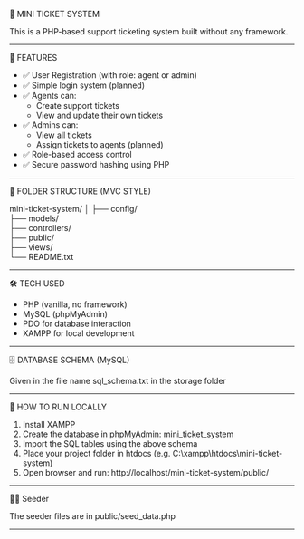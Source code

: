 🎫 MINI TICKET SYSTEM

This is a PHP-based support ticketing system built without any framework.

-------------------------------------------------------
🔧 FEATURES

- ✅ User Registration (with role: agent or admin)
- ✅ Simple login system (planned)
- ✅ Agents can:
    - Create support tickets
    - View and update their own tickets
- ✅ Admins can:
    - View all tickets
    - Assign tickets to agents (planned)
- ✅ Role-based access control
- ✅ Secure password hashing using PHP

-------------------------------------------------------
📁 FOLDER STRUCTURE (MVC STYLE)

mini-ticket-system/
│
├── config/           
├── models/           
├── controllers/     
├── public/           
├── views/           
└── README.txt       

-------------------------------------------------------
🛠️ TECH USED

- PHP (vanilla, no framework)
- MySQL (phpMyAdmin)
- PDO for database interaction
- XAMPP for local development

-------------------------------------------------------
🗄️ DATABASE SCHEMA (MySQL)

Given in the file name sql_schema.txt in the storage folder

-------------------------------------------------------
🚀 HOW TO RUN LOCALLY

1. Install XAMPP
2. Create the database in phpMyAdmin: mini_ticket_system
3. Import the SQL tables using the above schema
4. Place your project folder in htdocs (e.g. C:\xampp\htdocs\mini-ticket-system)
5. Open browser and run: http://localhost/mini-ticket-system/public/

-------------------------------------------------------
👨‍💻 Seeder

The seeder files are in public/seed_data.php

-------------------------------------------------------

